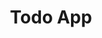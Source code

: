---
layout: "../../layouts/LayoutProyecto.astro"
title: "Todo App"
link: "https://gaburra-m.github.io/todo-app/"
github: "https://github.com/gaburra-m/todo-app"
image: "/portfolio/proyectos/todo.jpg"
techs: 
    - React
    - JavaScript
    - HTML
    - CSS
    - Figma
status: true
---